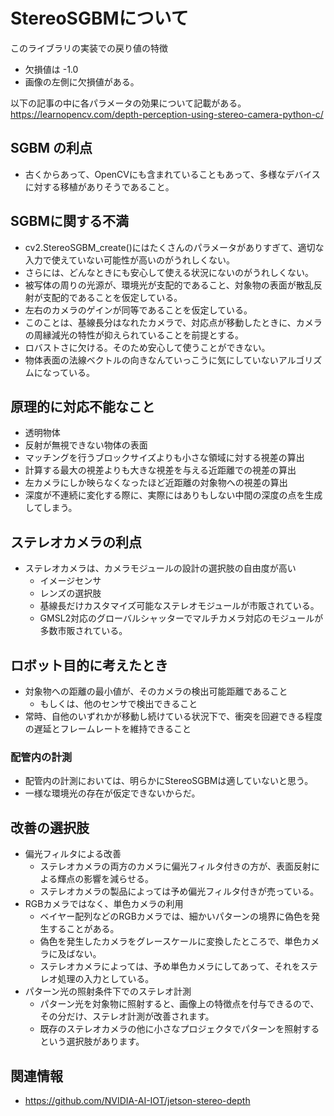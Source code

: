 # StereoSGBMについて
このライブラリの実装での戻り値の特徴
- 欠損値は -1.0
- 画像の左側に欠損値がある。


以下の記事の中に各パラメータの効果について記載がある。
https://learnopencv.com/depth-perception-using-stereo-camera-python-c/

## SGBM の利点
- 古くからあって、OpenCVにも含まれていることもあって、多様なデバイスに対する移植がありそうであること。

## SGBMに関する不満
- cv2.StereoSGBM_create()にはたくさんのパラメータがありすぎて、適切な入力で使えていない可能性が高いのがうれしくない。
- さらには、どんなときにも安心して使える状況にないのがうれしくない。
- 被写体の周りの光源が、環境光が支配的であること、対象物の表面が散乱反射が支配的であることを仮定している。
- 左右のカメラのゲインが同等であることを仮定している。
- このことは、基線長分はなれたカメラで、対応点が移動したときに、カメラの周縁減光の特性が抑えられていることを前提とする。
- ロバストさに欠ける。そのため安心して使うことができない。
- 物体表面の法線ベクトルの向きなんていっこうに気にしていないアルゴリズムになっている。

## 原理的に対応不能なこと
- 透明物体
- 反射が無視できない物体の表面
- マッチングを行うブロックサイズよりも小さな領域に対する視差の算出
- 計算する最大の視差よりも大きな視差を与える近距離での視差の算出
- 左カメラにしか映らなくなったほど近距離の対象物への視差の算出
- 深度が不連続に変化する際に、実際にはありもしない中間の深度の点を生成してしまう。

## ステレオカメラの利点
- ステレオカメラは、カメラモジュールの設計の選択肢の自由度が高い
  - イメージセンサ
  - レンズの選択肢
  - 基線長だけカスタマイズ可能なステレオモジュールが市販されている。
  - GMSL2対応のグローバルシャッターでマルチカメラ対応のモジュールが多数市販されている。


## ロボット目的に考えたとき
- 対象物への距離の最小値が、そのカメラの検出可能距離であること
  - もしくは、他のセンサで検出できること
- 常時、自他のいずれかが移動し続けている状況下で、衝突を回避できる程度の遅延とフレームレートを維持できること 

### 配管内の計測
- 配管内の計測においては、明らかにStereoSGBMは適していないと思う。
- 一様な環境光の存在が仮定できないからだ。

## 改善の選択肢
- 偏光フィルタによる改善
  - ステレオカメラの両方のカメラに偏光フィルタ付きの方が、表面反射による輝点の影響を減らせる。
  - ステレオカメラの製品によっては予め偏光フィルタ付きが売っている。
- RGBカメラではなく、単色カメラの利用
  - ベイヤー配列などのRGBカメラでは、細かいパターンの境界に偽色を発生することがある。
  - 偽色を発生したカメラをグレースケールに変換したところで、単色カメラに及ばない。
  - ステレオカメラによっては、予め単色カメラにしてあって、それをステレオ処理の入力としている。
- パターン光の照射条件下でのステレオ計測
  - パターン光を対象物に照射すると、画像上の特徴点を付与できるので、その分だけ、ステレオ計測が改善されます。
  - 既存のステレオカメラの他に小さなプロジェクタでパターンを照射するという選択肢があります。



## 関連情報
- https://github.com/NVIDIA-AI-IOT/jetson-stereo-depth
